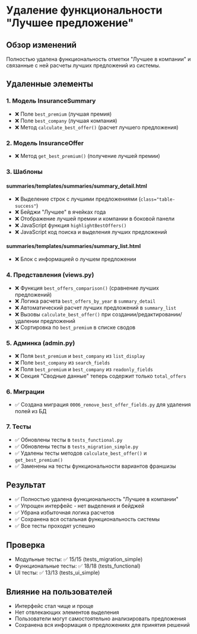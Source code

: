 # Удаление функциональности "Лучшее предложение"

## Обзор изменений
Полностью удалена функциональность отметки "Лучшее в компании" и связанные с ней расчеты лучших предложений из системы.

## Удаленные элементы

### 1. Модель InsuranceSummary
- ❌ Поле `best_premium` (лучшая премия)
- ❌ Поле `best_company` (лучшая компания)
- ❌ Метод `calculate_best_offer()` (расчет лучшего предложения)

### 2. Модель InsuranceOffer
- ❌ Метод `get_best_premium()` (получение лучшей премии)

### 3. Шаблоны
#### summaries/templates/summaries/summary_detail.html
- ❌ Выделение строк с лучшими предложениями (`class="table-success"`)
- ❌ Бейджи "Лучшее" в ячейках года
- ❌ Отображение лучшей премии и компании в боковой панели
- ❌ JavaScript функция `highlightBestOffers()`
- ❌ JavaScript код поиска и выделения лучших предложений

#### summaries/templates/summaries/summary_list.html
- ❌ Блок с информацией о лучшем предложении

### 4. Представления (views.py)
- ❌ Функция `best_offers_comparison()` (сравнение лучших предложений)
- ❌ Логика расчета `best_offers_by_year` в `summary_detail`
- ❌ Автоматический расчет лучших предложений в `summary_list`
- ❌ Вызовы `calculate_best_offer()` при создании/редактировании/удалении предложений
- ❌ Сортировка по `best_premium` в списке сводов

### 5. Админка (admin.py)
- ❌ Поля `best_premium` и `best_company` из `list_display`
- ❌ Поле `best_company` из `search_fields`
- ❌ Поля `best_premium` и `best_company` из `readonly_fields`
- ❌ Секция "Сводные данные" теперь содержит только `total_offers`

### 6. Миграции
- ✅ Создана миграция `0006_remove_best_offer_fields.py` для удаления полей из БД

### 7. Тесты
- ✅ Обновлены тесты в `tests_functional.py`
- ✅ Обновлены тесты в `tests_migration_simple.py`
- ✅ Удалены тесты методов `calculate_best_offer()` и `get_best_premium()`
- ✅ Заменены на тесты функциональности вариантов франшизы

## Результат
- ✅ Полностью удалена функциональность "Лучшее в компании"
- ✅ Упрощен интерфейс - нет выделения и бейджей
- ✅ Убрана избыточная логика расчетов
- ✅ Сохранена вся остальная функциональность системы
- ✅ Все тесты проходят успешно

## Проверка
- Модульные тесты: ✅ 15/15 (tests_migration_simple)
- Функциональные тесты: ✅ 18/18 (tests_functional)  
- UI тесты: ✅ 13/13 (tests_ui_simple)

## Влияние на пользователей
- Интерфейс стал чище и проще
- Нет отвлекающих элементов выделения
- Пользователи могут самостоятельно анализировать предложения
- Сохранена вся информация о предложениях для принятия решений